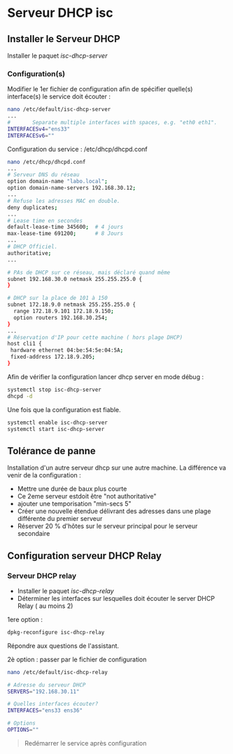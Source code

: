 # Serveur DHCP isc

## Installer le Serveur DHCP

Installer le paquet *isc-dhcp-server*

### Configuration(s)

Modifier le 1er fichier de configuration afin de spécifier quelle(s) interface(s) le service doit écouter :

```bash
nano /etc/default/isc-dhcp-server
...
#       Separate multiple interfaces with spaces, e.g. "eth0 eth1".
INTERFACESv4="ens33"
INTERFACESv6=""
```

Configuration du service : /etc/dhcp/dhcpd.conf

```bash
nano /etc/dhcp/dhcpd.conf
...
# Serveur DNS du réseau
option domain-name "labo.local";
option domain-name-servers 192.168.30.12;
...
# Refuse les adresses MAC en double.
deny duplicates;
...
# Lease time en secondes
default-lease-time 345600;  # 4 jours
max-lease-time 691200;      # 8 Jours
...
# DHCP Officiel.
authoritative;
...

# PAs de DHCP sur ce réseau, mais déclaré quand même
subnet 192.168.30.0 netmask 255.255.255.0 {
}

# DHCP sur la place de 101 à 150
subnet 172.18.9.0 netmask 255.255.255.0 {
  range 172.18.9.101 172.18.9.150;
  option routers 192.168.30.254;
}
...
# Réservation d'IP pour cette machine ( hors plage DHCP)
host cli1 {
 hardware ethernet 04:be:54:5e:04:5A;
 fixed-address 172.18.9.205;
}
```
Afin de vérifier la configuration lancer dhcp server en mode débug :

```bash
systemctl stop isc-dhcp-server
dhcpd -d
```

Une fois que la configuration est fiable.
```bash
systemctl enable isc-dhcp-server
systemctl start isc-dhcp-server
```

## Tolérance de panne

Installation d'un autre serveur dhcp sur une autre machine.
La différence va venir de la configuration : 

- Mettre une durée de baux plus courte
- Ce 2eme serveur estdoit être  "not authoritative"
- ajouter une temporisation "min-secs 5"
- Créer une nouvelle étendue délivrant des adresses dans une plage différente du premier serveur
- Réserver 20 % d'hôtes sur le serveur principal pour le serveur secondaire

## Configuration serveur DHCP Relay

### Serveur DHCP relay

- Installer le paquet *isc-dhcp-relay*
- Déterminer les interfaces sur lesquelles doit écouter le server DHCP Relay ( au moins 2)

1ere option :

```bash
dpkg-reconfigure isc-dhcp-relay
```
Répondre aux questions de l'assistant.

2è option : passer par le fichier de configuration

```bash
nano /etc/default/isc-dhcp-relay

# Adresse du serveur DHCP
SERVERS="192.168.30.11"

# Quelles interfaces écouter?
INTERFACES="ens33 ens36"

# Options 
OPTIONS=""
```
> Redémarrer le service après configuration
